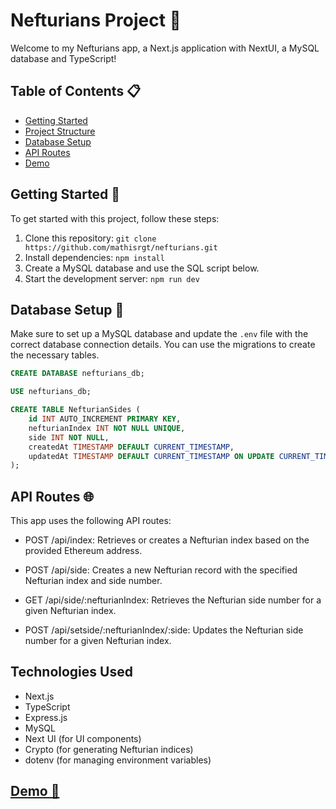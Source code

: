 # Nefturians Project 🚀

Welcome to my Nefturians app, a Next.js application with NextUI, a MySQL database and TypeScript!

## Table of Contents 📋

- [Getting Started](#getting-started-rocket)
- [Project Structure](#project-structure-file_folder)
- [Database Setup](#database-setup-database)
- [API Routes](#api-routes-api)
- [Demo](#demo)

## Getting Started 🚀

To get started with this project, follow these steps:

1. Clone this repository: `git clone https://github.com/mathisrgt/nefturians.git`
2. Install dependencies: `npm install`
3. Create a MySQL database and use the SQL script below.
4. Start the development server: `npm run dev`

## Database Setup 🏢

Make sure to set up a MySQL database and update the `.env` file with the correct database connection details. You can use the migrations to create the necessary tables.

```sql
CREATE DATABASE nefturians_db;

USE nefturians_db;

CREATE TABLE NefturianSides (
    id INT AUTO_INCREMENT PRIMARY KEY,
    nefturianIndex INT NOT NULL UNIQUE,
    side INT NOT NULL,
    createdAt TIMESTAMP DEFAULT CURRENT_TIMESTAMP,
    updatedAt TIMESTAMP DEFAULT CURRENT_TIMESTAMP ON UPDATE CURRENT_TIMESTAMP
);
```

## API Routes 🌐
This app uses the following API routes:

- POST /api/index: Retrieves or creates a Nefturian index based on the provided Ethereum address.

- POST /api/side: Creates a new Nefturian record with the specified Nefturian index and side number.

- GET /api/side/:nefturianIndex: Retrieves the Nefturian side number for a given Nefturian index.

- POST /api/setside/:nefturianIndex/:side: Updates the Nefturian side number for a given Nefturian index.

## Technologies Used
- Next.js
- TypeScript
- Express.js
- MySQL
- Next UI (for UI components)
- Crypto (for generating Nefturian indices)
- dotenv (for managing environment variables)

## [Demo 👾](nefturians_demo.mov)
